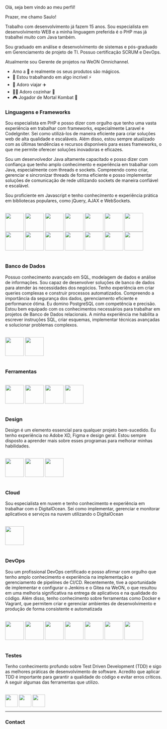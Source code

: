 Olá, seja bem vindo ao meu perfil!

Prazer, me chamo Saulo! 

Trabalho com desenvolvimento já fazem 15 anos. Sou especialista em desenvolvimento WEB e a minha linguagem preferida é o PHP mas já trabalhei muito com Java também.

Sou graduado em análise e desenvolvimento de sistemas e pós-graduado em Gerenciamento de projeto de TI. Possuo certificação SCRUM e DevOps.

Atualmente sou Gerente de projetos na WeON Omnichannel.

- Amo a  e realmente os seus produtos são mágicos.
- 🌱 Estou trabalhando em algo incrível ⚡️
- 🧭 Adoro viajar ✈️
- 👨‍🍳 Adoro cozinhar 🔪
- 🎮 Jogador de Mortal Kombat 🥷


<h3> Linguagens e Frameworks </h3>
<p>
Sou especialista em PHP e posso dizer com orgulho que tenho uma vasta experiência em trabalhar com frameworks, especialmente Laravel e CodeIgniter. Sei como utilizá-los de maneira eficiente para criar soluções web de alta qualidade e escaláveis. Além disso, estou sempre atualizado com as últimas tendências e recursos disponíveis para esses frameworks, o que me permite oferecer soluções inovadoras e eficazes. 

Sou um desenvolvedor Java altamente capacitado e posso dizer com confiança que tenho amplo conhecimento e experiência em trabalhar com Java, especialmente com threads e sockets. Compreendo como criar, gerenciar e sincronizar threads de forma eficiente e posso implementar soluções de comunicação de rede utilizando sockets de maneira confiável e escalável.

Sou proficiente em Javascript e tenho conhecimento e experiência prática em bibliotecas populares, como jQuery, AJAX e WebSockets.
</p>
<div style="display: inline_block"><br>
    
<img align="center" alt="" height="60" width="60" src="https://cdn.jsdelivr.net/gh/devicons/devicon/icons/php/php-original.svg" />
<img align="center" alt="" height="60" width="60" src="https://cdn.jsdelivr.net/gh/devicons/devicon/icons/laravel/laravel-plain-wordmark.svg" />
<img align="center" alt="" height="60" width="60" src="https://cdn.jsdelivr.net/gh/devicons/devicon/icons/codeigniter/codeigniter-plain-wordmark.svg"/>
<img align="center" alt="" height="60" width="60" src="https://cdn.jsdelivr.net/gh/devicons/devicon/icons/doctrine/doctrine-original-wordmark.svg"/>


<img align="center" alt="" height="60" width="60" src="https://cdn.jsdelivr.net/gh/devicons/devicon/icons/java/java-original.svg"/>
<img align="center" alt="" height="60" width="60" src="https://cdn.jsdelivr.net/gh/devicons/devicon/icons/spring/spring-original.svg"/>

<img align="center" alt="" height="60" width="60" src="https://cdn.jsdelivr.net/gh/devicons/devicon/icons/adonisjs/adonisjs-original.svg"/>

<img align="center" alt="" height="60" width="60" src="https://cdn.jsdelivr.net/gh/devicons/devicon/icons/javascript/javascript-original.svg"/>
<img align="center" alt="" height="60" width="60" src="https://cdn.jsdelivr.net/gh/devicons/devicon/icons/jquery/jquery-original-wordmark.svg"/>
<img align="center" alt="" height="60" width="60" src="https://cdn.jsdelivr.net/gh/devicons/devicon/icons/html5/html5-original-wordmark.svg"/>
<img align="center" alt="" height="60" width="60" src="https://cdn.jsdelivr.net/gh/devicons/devicon/icons/css3/css3-original.svg"/>
<img align="center" alt="" height="60" width="60" src="https://cdn.jsdelivr.net/gh/devicons/devicon/icons/bootstrap/bootstrap-original.svg"/>
<img align="center" alt="" height="60" width="60" src="https://cdn.jsdelivr.net/gh/devicons/devicon/icons/bower/bower-original-wordmark.svg"/>

<img align="center" alt="" height="60" width="60" src=""/>


</div>

<br>
<h3> Banco de Dados </h3>
<p>
Possuo conhecimento avançado em SQL, modelagem de dados e análise de informações. Sou capaz de desenvolver soluções de banco de dados para atender às necessidades dos negócios. Tenho experiência em criar queries complexas e construir processos automatizados. Compreendo a importância da segurança dos dados, gerenciamento eficiente e performance ótima. Eu domino PostgreSQL com competência e precisão. Estou bem equipado com os conhecimentos necessários para trabalhar em projetos de Banco de Dados relacionais. A minha experiência me habilita a escrever instruções SQL, criar esquemas, implementar técnicas avançadas e solucionar problemas complexos.
</p>
<div style="display: inline_block"><br>
    <img align="center" alt="" height="60" width="60" src="https://cdn.jsdelivr.net/gh/devicons/devicon/icons/postgresql/postgresql-original-wordmark.svg"/>
    <img align="center" alt="" height="60" width="60" src="https://cdn.jsdelivr.net/gh/devicons/devicon/icons/mysql/mysql-original-wordmark.svg"/>
</div>

<br>
<h3> Ferramentas </h3>
<div style="display: inline_block"><br>
<img align="center" alt="" height="60" width="60" src="https://cdn.jsdelivr.net/gh/devicons/devicon/icons/vscode/vscode-original.svg"/>
<img align="center" alt="" height="60" width="60" src="https://cdn.jsdelivr.net/gh/devicons/devicon/icons/vim/vim-original.svg"/>
<img align="center" alt="" height="60" width="60" src="https://cdn.jsdelivr.net/gh/devicons/devicon/icons/xcode/xcode-original.svg"/>
<img align="center" alt="" height="60" width="60" src="https://cdn.jsdelivr.net/gh/devicons/devicon/icons/subversion/subversion-original.svg"/>

</div>

<br>
<h3> Design </h3>
<p>
Design é um elemento essencial para qualquer projeto bem-sucedido. Eu tenho experiência no Adobe XD, Figma e design geral. Estou sempre disposto a aprender mais sobre esses programas para melhorar minhas habilidades.
</p>
<div style="display: inline_block"><br>
<img align="center" alt="" height="60" width="60" src="https://cdn.jsdelivr.net/gh/devicons/devicon/icons/xd/xd-plain.svg"/>
<img align="center" alt="" height="60" width="60" src="https://cdn.jsdelivr.net/gh/devicons/devicon/icons/figma/figma-original.svg"/>
<img align="center" alt="" height="60" width="60" src="https://cdn.jsdelivr.net/gh/devicons/devicon/icons/photoshop/photoshop-plain.svg"/>
</div>

<br>
<h3> Cloud </h3>
<p>
Sou especialista em nuvem e tenho conhecimento e experiência em trabalhar com o DigitalOcean. Sei como implementar, gerenciar e monitorar aplicativos e serviços na nuvem utilizando o DigitalOcean
</p>
<div style="display: inline_block"><br>
    <img align="center" alt="" height="60" width="60" src="https://cdn.jsdelivr.net/gh/devicons/devicon/icons/digitalocean/digitalocean-original-wordmark.svg"/>
</div>

<br>
<h3> DevOps </h3>
<p>
Sou um profissional DevOps certificado e posso afirmar com orgulho que tenho amplo conhecimento e experiência na implementação e gerenciamento de pipelines de CI/CD. Recentemente, tive a oportunidade de implementar e configurar o Jenkins e o Gitea na WeON, o que resultou em uma melhoria significativa na entrega de aplicativos e na qualidade do código. Além disso, tenho conhecimento sobre ferramentas como Docker e Vagrant, que permitem criar e gerenciar ambientes de desenvolvimento e produção de forma consistente e automatizada
</p>
<div style="display: inline_block"><br>
    <img align="center" alt="" height="60" width="60" src="https://cdn.jsdelivr.net/gh/devicons/devicon/icons/jenkins/jenkins-original.svg"/>
    <img align="center" alt="" height="60" width="60" src="https://cdn.jsdelivr.net/gh/devicons/devicon/icons/docker/docker-original-wordmark.svg"/>
    <img align="center" alt="" height="60" width="60" src="https://cdn.jsdelivr.net/gh/devicons/devicon/icons/vagrant/vagrant-original-wordmark.svg"/>
    <img align="center" alt="" height="60" width="60" src="https://cdn.jsdelivr.net/gh/devicons/devicon/icons/bash/bash-original.svg"/>
    <img align="center" alt="" height="60" width="60" src="https://cdn.jsdelivr.net/gh/devicons/devicon/icons/linux/linux-original.svg"/>
    <img align="center" alt="" height="60" width="60" src="https://cdn.jsdelivr.net/gh/devicons/devicon/icons/apple/apple-original.svg"/>
    <img align="center" alt="" height="60" width="60" src="https://cdn.jsdelivr.net/gh/devicons/devicon/icons/apache/apache-original-wordmark.svg"/>
</div>

<br>
<h3> Testes </h3>
<p>
Tenho conhecimento profundo sobre Test Driven Development (TDD) e sigo as melhores práticas de desenvolvimento de software. Acredito que aplicar TDD é importante para garantir a qualidade do código e evitar erros críticos. A seguir algumas das ferramentas que utilizo.
</p>
<div style="display: inline_block"><br>
<img align="center" alt="" height="40" width="40" src="https://camo.githubusercontent.com/49173798507f976bb55ad37f4ca77403429bbb0ec54a146a391e53d694a738bd/68747470733a2f2f7365656b6c6f676f2e636f6d2f696d616765732f492f696e736f6d6e69612d6c6f676f2d413335453039454231392d7365656b6c6f676f2e636f6d2e706e67"/>
<img align="center" alt="" height="40" width="40" src="https://camo.githubusercontent.com/92ea4ceaecae93a7aa14fba9fc807f861853245e512a47bc16615277ac4e3a79/68747470733a2f2f61737365742e6272616e6466657463682e696f2f696449715f6b463072622f696476337a776d5369592e6a706567"/>
<img align="center" alt="" height="40" width="40" src="https://camo.githubusercontent.com/23db4cf88995cc1792f8ba7d387050cdabe3c491207910db64b305c05f0b93ba/68747470733a2f2f75706c6f61642e77696b696d656469612e6f72672f77696b6970656469612f636f6d6d6f6e732f642f64352f53656c656e69756d5f4c6f676f2e706e67"/>
    
</div>

<hr>
<h3> Contact </h3>
